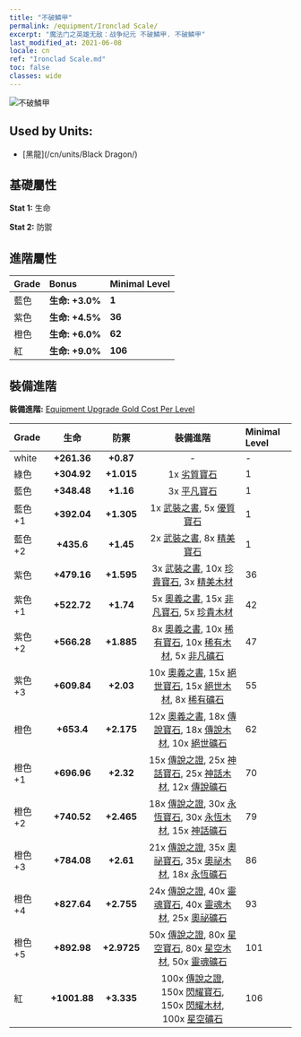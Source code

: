 ```yaml
---
title: "不破鱗甲"
permalink: /equipment/Ironclad Scale/
excerpt: "魔法门之英雄无敌：战争纪元 不破鱗甲. 不破鱗甲"
last_modified_at: 2021-06-08
locale: cn
ref: "Ironclad Scale.md"
toc: false
classes: wide
---
```


  ![不破鱗甲](/images/e/e_7074.png)

## Used by Units:

* [黑龍](/cn/units/Black Dragon/) 


## 基礎屬性
 **Stat 1:** 生命

 **Stat 2:** 防禦

## 進階屬性

  |     Grade    |   Bonus | Minimal Level | 
  |:-------------|:--------|:--------------| 
  | 藍色 | **生命: +3.0%** | **1** | 
  | 紫色 | **生命: +4.5%** | **36** | 
  | 橙色 | **生命: +6.0%** | **62** | 
  | 紅 | **生命: +9.0%** | **106** | 


## 裝備進階
 **裝備進階:** [Equipment Upgrade Gold Cost Per Level](/equipment/EquipmentUpgradeCostPerLevel/) 

  |          Grade      | 生命 | 防禦 | 裝備進階 | Minimal Level |
  |:--------------------|:---------:|:---------:|:----------------:|:--------------|
  | white | **+261.36** | **+0.87** | - | - |
  | 綠色 | **+304.92** | **+1.015** | 1x [劣質寶石](/cn/Items/mat_4/) | 1 |
  | 藍色 | **+348.48** | **+1.16** | 3x [平凡寶石](/cn/Items/mat_10/) | 1 |
  | 藍色 +1 | **+392.04** | **+1.305** | 1x [武裝之書](/cn/Items/mat_18/), 5x [優質寶石](/cn/Items/mat_16/) | 1 |
  | 藍色 +2 | **+435.6** | **+1.45** | 2x [武裝之書](/cn/Items/mat_25/), 8x [精美寶石](/cn/Items/mat_23/) | 1 |
  | 紫色 | **+479.16** | **+1.595** | 3x [武裝之書](/cn/Items/mat_32/), 10x [珍貴寶石](/cn/Items/mat_30/), 3x [精美木材](/cn/Items/mat_20/) | 36 |
  | 紫色 +1 | **+522.72** | **+1.74** | 5x [奧義之書](/cn/Items/mat_39/), 15x [非凡寶石](/cn/Items/mat_37/), 5x [珍貴木材](/cn/Items/mat_27/) | 42 |
  | 紫色 +2 | **+566.28** | **+1.885** | 8x [奧義之書](/cn/Items/mat_46/), 10x [稀有寶石](/cn/Items/mat_44/), 10x [稀有木材](/cn/Items/mat_41/), 5x [非凡礦石](/cn/Items/mat_33/) | 47 |
  | 紫色 +3 | **+609.84** | **+2.03** | 10x [奧義之書](/cn/Items/mat_53/), 15x [絕世寶石](/cn/Items/mat_51/), 15x [絕世木材](/cn/Items/mat_48/), 8x [稀有礦石](/cn/Items/mat_40/) | 55 |
  | 橙色 | **+653.4** | **+2.175** | 12x [奧義之書](/cn/Items/mat_60/), 18x [傳說寶石](/cn/Items/mat_58/), 18x [傳說木材](/cn/Items/mat_55/), 10x [絕世礦石](/cn/Items/mat_47/) | 62 |
  | 橙色 +1 | **+696.96** | **+2.32** | 15x [傳說之證](/cn/Items/mat_67/), 25x [神話寶石](/cn/Items/mat_65/), 25x [神話木材](/cn/Items/mat_62/), 12x [傳說礦石](/cn/Items/mat_54/) | 70 |
  | 橙色 +2 | **+740.52** | **+2.465** | 18x [傳說之證](/cn/Items/mat_74/), 30x [永恆寶石](/cn/Items/mat_72/), 30x [永恆木材](/cn/Items/mat_69/), 15x [神話礦石](/cn/Items/mat_61/) | 79 |
  | 橙色 +3 | **+784.08** | **+2.61** | 21x [傳說之證](/cn/Items/mat_81/), 35x [奧祕寶石](/cn/Items/mat_79/), 35x [奧祕木材](/cn/Items/mat_76/), 18x [永恆礦石](/cn/Items/mat_68/) | 86 |
  | 橙色 +4 | **+827.64** | **+2.755** | 24x [傳說之證](/cn/Items/mat_88/), 40x [靈魂寶石](/cn/Items/mat_86/), 40x [靈魂木材](/cn/Items/mat_83/), 25x [奧祕礦石](/cn/Items/mat_75/) | 93 |
  | 橙色 +5 | **+892.98** | **+2.9725** | 50x [傳說之證](/cn/Items/mat_95/), 80x [星空寶石](/cn/Items/mat_93/), 80x [星空木材](/cn/Items/mat_90/), 50x [靈魂礦石](/cn/Items/mat_82/) | 101 |
  | 紅 | **+1001.88** | **+3.335** | 100x [傳說之證](/cn/Items/mat_102/), 150x [閃耀寶石](/cn/Items/mat_100/), 150x [閃耀木材](/cn/Items/mat_97/), 100x [星空礦石](/cn/Items/mat_89/) | 106 |

